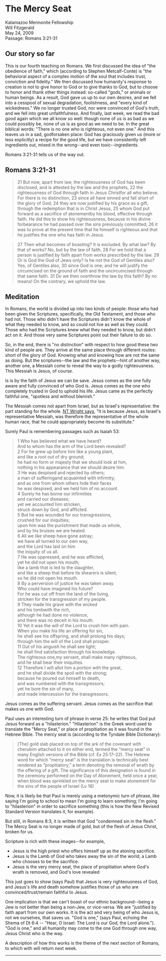 # The Mercy Seat #
Kalamazoo Mennonite Fellowship  
Will Fitzgerald  
May 24, 2009  
Passage: Romans 3:21-31  

## Our story so far ##


This is our fourth teaching on Romans. We first discussed the idea of "the obedience of faith," which (according to Stephen Metcalf-Conte) is "the behavioral aspect of a complex motion of the soul that includes trust, conviction and fidelity." We then discussed how humanity's response to creation is not to give honor to God or to give thanks to God, but to choose to honor and thank other things instead: so-called "gods," or animals or human beings. As a result, God gave us up to our own desires, and we fell into a cesspool of sexual degradation, foolishness, and "every kind of wickedness." We no longer trusted God, nor were convinced of God's truth, and we fell into great unfaithfulness. And finally, last week, we read the bad good again which we all know so well: though none of us is as bad as we could possibly be, none of us is as good as we need to be. In the great biblical words: "There is no one who is righteous, not even one." And this leaves us in a sad, godforsaken place: God has graciously given us (more or less explicitly) a recipe for the good life, but we have consistently left ingredients out, mixed in the wrong--and even toxic--ingredients. 

Romans 3:21-31 tells us of the way out.

## Romans 3:21-31 ##

> 21 But now, apart from law, the righteousness of God has been disclosed, and is attested by the law and the prophets, 22 the righteousness of God through faith in Jesus Christ​for all who believe. For there is no distinction, 23 since all have sinned and fall short of the glory of God; 24 they are now justified by his grace as a gift, through the redemption that is in Christ Jesus, 25 whom God put forward as a sacrifice of atonement​by his blood, effective through faith. He did this to show his righteousness, because in his divine forbearance he had passed over the sins previously committed; 26 it was to prove at the present time that he himself is righteous and that he justifies the one who has faith in Jesus.​

> 27 Then what becomes of boasting? It is excluded. By what law? By that of works? No, but by the law of faith. 28 For we hold that a person is justified by faith apart from works prescribed by the law. 29 Or is God the God of Jews only? Is he not the God of Gentiles also? Yes, of Gentiles also, 30 since God is one; and he will justify the circumcised on the ground of faith and the uncircumcised through that same faith. 31 Do we then overthrow the law by this faith? By no means! On the contrary, we uphold the law. 

## Meditation ##

In Romans, the world is divided up into two kinds of people: those who had been given the Scriptures, specifically, the Old Testament, and those who had not. Those who didn't have the Scriptures didn't know the whole of what they needed to know, and so could not live as well as they could. Those who had the Scriptures knew what they needed to know, but didn't act on it. And those very same Scriptures point out their failure to do so.

So, in the end, there is "no distinction" with respect to how good these two kind of people are. They arrive at the same place through different routes: short of the glory of God. Knowing what and knowing how are not the same as doing. But the scriptures--the law and the prophets--hint of another way, another one, a Messiah come to reveal the way to a godly righteousness. This Messiah is Jesus, of course. 

Is is by the faith of Jesus we can be save. Jesus comes as the one fully aware and fully convinced of who God is. Jesus comes as the one who completely trusted in God to uphold his life. Jesus came as the perfectly faithful one, "spotless and without blemish."

The Messiah comes not apart from Israel, but as Israel's representative: the part standing for the whole. [NT Wright says][1], "It is because Jesus, as Israel's representative Messiah, was therefore the representative of the whole human race, that he could appropriately become its substitute."  

Surely Paul is remembering passages such as Isaiah 53:

>	1 Who has believed what we have heard?     
>	And to whom has the arm of the Lord been revealed?     
>	2 For he grew up before him like a young plant,     
>	and like a root out of dry ground;     
>	he had no form or majesty that we should look at him,     
>	nothing in his appearance that we should desire him.     
>	3 He was despised and rejected by others;     
>	a man of suffering​and acquainted with infirmity;     
>	and as one from whom others hide their faces​    
>	he was despised, and we held him of no account.     
>	4 Surely he has borne our infirmities     
>	and carried our diseases;     
>	yet we accounted him stricken,     
>	struck down by God, and afflicted.     
>	5 But he was wounded for our transgressions,     
>	crushed for our iniquities;     
>	upon him was the punishment that made us whole,     
>	and by his bruises we are healed.     
>	6 All we like sheep have gone astray;     
>	we have all turned to our own way,     
>	and the Lord has laid on him     
>	the iniquity of us all.     
>	7 He was oppressed, and he was afflicted,     
>	yet he did not open his mouth;     
>	like a lamb that is led to the slaughter,     
>	and like a sheep that before its shearers is silent,     
>	so he did not open his mouth.     
>	8 By a perversion of justice he was taken away.     
>	Who could have imagined his future?     
>	For he was cut off from the land of the living,     
>	stricken for the transgression of my people.     
>	9 They made his grave with the wicked     
>	and his tomb​with the rich,​    
>	although he had done no violence,     
>	and there was no deceit in his mouth.     
>	10 Yet it was the will of the Lord to crush him with pain.​    
>	When you make his life an offering for sin,​    
>	he shall see his offspring, and shall prolong his days;     
>	through him the will of the Lord shall prosper.     
>	11 Out of his anguish he shall see light;​    
>	he shall find satisfaction through his knowledge.     
>	The righteous one,​my servant, shall make many righteous,     
>	and he shall bear their iniquities.     
>	12 Therefore I will allot him a portion with the great,     
>	and he shall divide the spoil with the strong;     
>	because he poured out himself to death,     
>	and was numbered with the transgressors;     
>	yet he bore the sin of many,     
>	and made intercession for the transgressors.     

Jesus comes as the suffering servant. Jesus comes as the sacrifice that makes us one with God. 

Paul uses an interesting turn of phrase in verse 25: he writes that God put Jesus forward as a "hilasterion." "Hilasterion" is the Greek word used to translate the "Mercy Seat," or place of propitiation as it was found in the Hebrew Bible. The mercy seat is (according to the Tyndale Bible Dictionary):

> [The] gold slab placed on top of the ark of the covenant with cherubim attached to it on either end, termed the “mercy seat” in many English versions of the Bible (cf. Ex 25:17–22). The Hebrew word for which “mercy seat” is the translation is technically best rendered as “propitiatory,” a term denoting the removal of wrath by the offering of a gift. The significance of this designation is found in the ceremony performed on the Day of Atonement, held once a year, when blood was sprinkled on the mercy seat to make atonement for the sins of the people of Israel (Lv 16)

Now, it is likely be that Paul is merely using a metonymic turn of phrase, like saying I'm going to school to mean I'm going to learn something; I'm going to "hilasterion" in order to sacrifice something (this is how the New Revised Standard Version translates it, for example).

But still, in Romans 8:3, it is written that God "condemned sin in the flesh." The Mercy Seat is no longer made of gold, but of the flesh of Jesus Christ, broken for us.

Scripture is rich with these images--for example,

* Jesus is the high priest who offers himself up as the atoning sacrifice.
* Jesus is the Lamb of God who takes away the sin of the world; a Lamb who chooses to be the sacrifice.
* Jesus is the very mercy seat, the place of propitiation where God's wrath is removed, and God's love revealed

This just goes to show (says Paul) that Jesus is very righteousness of God, and Jesus's life and death somehow justifies those of us who are convinced/trust/remain faithful to Jesus.

One implication is that we can't boast of our ethnic background--being a Jew is not better than being a non-Jew, or vice-versa. We are "justified by faith apart from our own works. It is the act and very being of who Jesus is, not we ourselves, that saves us. "God is one," (says Paul, echoing the Shema of Dt 6:4 -- "Hear, O Israel: The Lord is our God, the Lord alone."). "God is one," and all humanity may come to the one God through one way, Jesus Christ who is the way.

A description of how this works is the theme of the next section of Romans, to which with will return next week.

---

[1]: http://www.fulcrum-anglican.org.uk/news/2007/20070423wright.cfm?doc=205 "The Cross and the Caricatures"  



